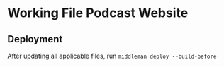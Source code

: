 # Working File Podcast Website

## Deployment
After updating all applicable files, run
`middleman deploy --build-before`
